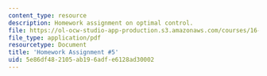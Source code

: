 ```yaml
---
content_type: resource
description: Homework assignment on optimal control.
file: https://ol-ocw-studio-app-production.s3.amazonaws.com/courses/16-323-principles-of-optimal-control-spring-2008/5e86df482105ab196adfe6128ad30002_assn5.pdf
file_type: application/pdf
resourcetype: Document
title: 'Homework Assignment #5'
uid: 5e86df48-2105-ab19-6adf-e6128ad30002
---
```


